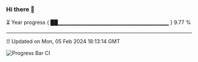 ### Hi there 👋

⏳ Year progress { ██▁▁▁▁▁▁▁▁▁▁▁▁▁▁▁▁▁▁▁▁▁▁▁▁▁▁▁▁ } 9.77 %

---

⏰ Updated on Mon, 05 Feb 2024 18:13:14 GMT

![Progress Bar CI](https://github.com/liununu/liununu/workflows/Progress%20Bar%20CI/badge.svg)

